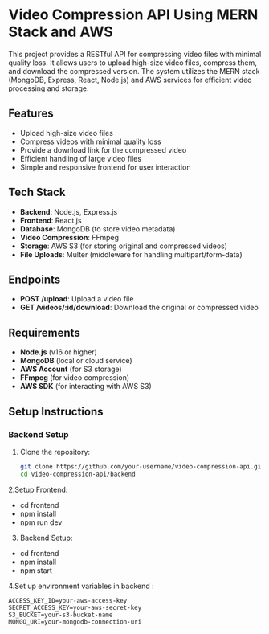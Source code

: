 # Video Compression API Using MERN Stack and AWS

This project provides a RESTful API for compressing video files with minimal quality loss. It allows users to upload high-size video files, compress them, and download the compressed version. The system utilizes the MERN stack (MongoDB, Express, React, Node.js) and AWS services for efficient video processing and storage.

## Features

- Upload high-size video files
- Compress videos with minimal quality loss
- Provide a download link for the compressed video
- Efficient handling of large video files
- Simple and responsive frontend for user interaction

## Tech Stack

- **Backend**: Node.js, Express.js
- **Frontend**: React.js
- **Database**: MongoDB (to store video metadata)
- **Video Compression**: FFmpeg
- **Storage**: AWS S3 (for storing original and compressed videos)
- **File Uploads**: Multer (middleware for handling multipart/form-data)

## Endpoints

- **POST /upload**: Upload a video file
- **GET /videos/:id/download**: Download the original or compressed video


## Requirements

- **Node.js** (v16 or higher)
- **MongoDB** (local or cloud service)
- **AWS Account** (for S3 storage)
- **FFmpeg** (for video compression)
- **AWS SDK** (for interacting with AWS S3)

## Setup Instructions

### Backend Setup

1. Clone the repository:

   ```bash
   git clone https://github.com/your-username/video-compression-api.git
   cd video-compression-api/backend

2.Setup Frontend:

   - cd frontend
   - npm install
   - npm run dev

3. Backend Setup:

- cd frontend
- npm install
- npm start

4.Set up environment variables in backend :

    ACCESS_KEY_ID=your-aws-access-key
    SECRET_ACCESS_KEY=your-aws-secret-key
    S3_BUCKET=your-s3-bucket-name
    MONGO_URI=your-mongodb-connection-uri




    


